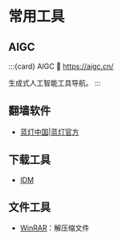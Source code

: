 # 常用工具

## AIGC

:::{card} AIGC
:link: https://aigc.cn/

生成式人工智能工具导航。
:::

## 翻墙软件

- [蓝灯中国](https://www.getlandeng601.org/)|[蓝灯官方](https://lantern.io/zh_CN/index.html)

## 下载工具

- [IDM](http://www.internetdownloadmanager.com/)

## 文件工具

- [WinRAR](https://www.winrar.com.cn/index.htm)：解压缩文件